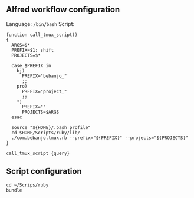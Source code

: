 Alfred workflow configuration
-----------------------------

Language: `/bin/bash`
Script:

```
function call_tmux_script()
{
  ARGS=$*
  PREFIX=$1; shift
  PROJECTS=$*

  case $PREFIX in
    bj)
      PREFIX="bebanjo_"
      ;;
    pro)
      PREFIX="project_"
      ;;
    *)
      PREFIX=""
      PROJECTS=$ARGS
  esac

  source "${HOME}/.bash_profile"
  cd $HOME/Scripts/ruby/lib/
  ./com.bebanjo.tmux.rb --prefix="${PREFIX}" --projects="${PROJECTS}"
}

call_tmux_script {query}
```

Script configuration
--------------------

```
cd ~/Scrips/ruby
bundle
```
